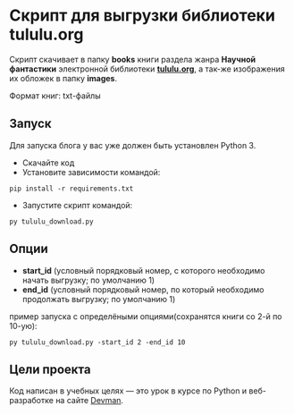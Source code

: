 # Скрипт для выгрузки библиотеки tululu.org

Скрипт скачивает в папку **books** книги раздела жанра **Научной фантастики** электронной библиотеки **[tululu.org](https://tululu.org/)**, а так-же изображения их обложек в папку **images**.

Формат книг: txt-файлы

## Запуск

Для запуска блога у вас уже должен быть установлен Python 3.

- Скачайте код
- Установите зависимости командой:
```
pip install -r requirements.txt
```
- Запустите скрипт командой: 
```
py tululu_download.py
```

## Опции

- **start_id** (условный порядковый номер, с которого необходимо начать выгрузку; по умолчанию 1)
- **end_id** (условный порядковый номер, по который необходимо продолжать выгрузку; по умолчанию 1)

пример запуска с определёными опциями(сохранятся книги со 2-й по 10-ую):
```
py tululu_download.py -start_id 2 -end_id 10
```



## Цели проекта

Код написан в учебных целях — это урок в курсе по Python и веб-разработке на сайте [Devman](https://dvmn.org).

